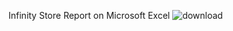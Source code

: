 Infinity Store Report on Microsoft Excel
![download](https://github.com/user-attachments/assets/125048fb-0b3c-40d6-ba80-8e15c2eaf736)
